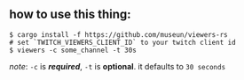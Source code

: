 ## how to use this thing:
```
$ cargo install -f https://github.com/museun/viewers-rs
# set `TWITCH_VIEWERS_CLIENT_ID` to your twitch client id
$ viewers -c some_channel -t 30s
```

*note*: `-c` is ***required***, `-t` is **optional**. it defaults to `30 seconds`

